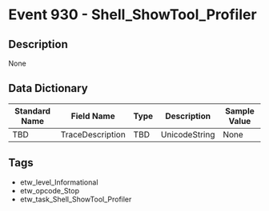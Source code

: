 # Event 930 - Shell_ShowTool_Profiler

## Description
None

## Data Dictionary
|Standard Name|Field Name|Type|Description|Sample Value|
|---|---|---|---|---|
|TBD|TraceDescription|TBD|UnicodeString|None|None|

## Tags
* etw_level_Informational
* etw_opcode_Stop
* etw_task_Shell_ShowTool_Profiler
